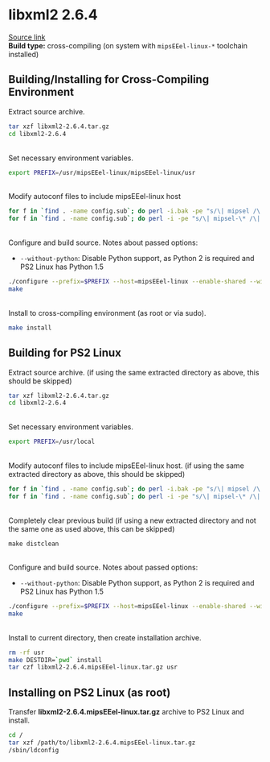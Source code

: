 # libxml2 2.6.4

[Source link](http://download.videolan.org/pub/videolan/vlc/0.7.2/contrib/libxml2-2.6.4.tar.gz)  
**Build type:** cross-compiling (on system with ```mipsEEel-linux-*``` toolchain installed)

## Building/Installing for Cross-Compiling Environment

Extract source archive.
```bash
tar xzf libxml2-2.6.4.tar.gz
cd libxml2-2.6.4
```

&nbsp;  
Set necessary environment variables.
```bash
export PREFIX=/usr/mipsEEel-linux/mipsEEel-linux/usr
```

&nbsp;  
Modify autoconf files to include mipsEEel-linux host
```bash
for f in `find . -name config.sub`; do perl -i.bak -pe "s/\| mipsel /\| mipsel \| mipsEEel /" "$f"; done
for f in `find . -name config.sub`; do perl -i -pe "s/\| mipsel-\* /\| mipsel-\* | mipsEEel-\* /" "$f"; done
```

&nbsp;  
Configure and build source. Notes about passed options:  
* ```--without-python```: Disable Python support, as Python 2 is required and PS2 Linux has Python 1.5
```bash
./configure --prefix=$PREFIX --host=mipsEEel-linux --enable-shared --without-python
make
```

&nbsp;  
Install to cross-compiling environment (as root or via sudo).
```bash
make install
```

## Building for PS2 Linux

Extract source archive. (if using the same extracted directory as above, this should be skipped)
```bash
tar xzf libxml2-2.6.4.tar.gz
cd libxml2-2.6.4
```

&nbsp;  
Set necessary environment variables.
```bash
export PREFIX=/usr/local
```

&nbsp;  
Modify autoconf files to include mipsEEel-linux host. (if using the same extracted directory as above, this should be skipped)
```bash
for f in `find . -name config.sub`; do perl -i.bak -pe "s/\| mipsel /\| mipsel \| mipsEEel /" "$f"; done
for f in `find . -name config.sub`; do perl -i -pe "s/\| mipsel-\* /\| mipsel-\* | mipsEEel-\* /" "$f"; done
```

&nbsp;  
Completely clear previous build (if using a new extracted directory and not the same one as used above, this can be skipped)
```
make distclean
```

&nbsp;  
Configure and build source. Notes about passed options:  
* ```--without-python```: Disable Python support, as Python 2 is required and PS2 Linux has Python 1.5
```bash
./configure --prefix=$PREFIX --host=mipsEEel-linux --enable-shared --without-python
make
```

&nbsp;  
Install to current directory, then create installation archive.
```bash
rm -rf usr
make DESTDIR=`pwd` install
tar czf libxml2-2.6.4.mipsEEel-linux.tar.gz usr
```

## Installing on PS2 Linux (as root)

Transfer **libxml2-2.6.4.mipsEEel-linux.tar.gz** archive to PS2 Linux and install.
```bash
cd /
tar xzf /path/to/libxml2-2.6.4.mipsEEel-linux.tar.gz
/sbin/ldconfig
```

